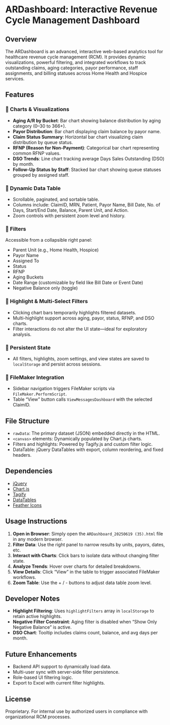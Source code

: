 # ARDashboard: Interactive Revenue Cycle Management Dashboard

## Overview

The ARDashboard is an advanced, interactive web-based analytics tool for healthcare revenue cycle management (RCM). It provides dynamic visualizations, powerful filtering, and integrated workflows to track outstanding claims, aging categories, payor performance, staff assignments, and billing statuses across Home Health and Hospice services.

## Features

### 🔹 Charts & Visualizations
- **Aging A/R by Bucket**: Bar chart showing balance distribution by aging category (0–30 to 366+).
- **Payor Distribution**: Bar chart displaying claim balance by payor name.
- **Claim Status Summary**: Horizontal bar chart visualizing claim distribution by queue status.
- **RFNP (Reason for Non-Payment)**: Categorical bar chart representing common RFNP values.
- **DSO Trends**: Line chart tracking average Days Sales Outstanding (DSO) by month.
- **Follow-Up Status by Staff**: Stacked bar chart showing queue statuses grouped by assigned staff.

### 🔹 Dynamic Data Table
- Scrollable, paginated, and sortable table.
- Columns include: ClaimID, MRN, Patient, Payor Name, Bill Date, No. of Days, Start/End Date, Balance, Parent Unit, and Action.
- Zoom controls with persistent zoom level and history.

### 🔹 Filters
Accessible from a collapsible right panel:
- Parent Unit (e.g., Home Health, Hospice)
- Payor Name
- Assigned To
- Status
- RFNP
- Aging Buckets
- Date Range (customizable by field like Bill Date or Event Date)
- Negative Balance only (toggle)

### 🔹 Highlight & Multi-Select Filters
- Clicking chart bars temporarily highlights filtered datasets.
- Multi-highlight support across aging, payor, status, RFNP, and DSO charts.
- Filter interactions do not alter the UI state—ideal for exploratory analysis.

### 🔹 Persistent State
- All filters, highlights, zoom settings, and view states are saved to `localStorage` and persist across sessions.

### 🔹 FileMaker Integration
- Sidebar navigation triggers FileMaker scripts via `FileMaker.PerformScript`.
- Table “View” button calls `ViewMessagesDashboard` with the selected ClaimID.

## File Structure

- `rawData`: The primary dataset (JSON) embedded directly in the HTML.
- `<canvas>` elements: Dynamically populated by Chart.js charts.
- Filters and highlights: Powered by Tagify.js and custom filter logic.
- DataTable: jQuery DataTables with export, column reordering, and fixed headers.

## Dependencies

- [jQuery](https://jquery.com/)
- [Chart.js](https://www.chartjs.org/)
- [Tagify](https://yaireo.github.io/tagify/)
- [DataTables](https://datatables.net/)
- [Feather Icons](https://feathericons.com/)

## Usage Instructions

1. **Open in Browser**: Simply open the `ARDashboard_20250619 (35).html` file in any modern browser.
2. **Filter Data**: Use the right panel to narrow results by units, payors, dates, etc.
3. **Interact with Charts**: Click bars to isolate data without changing filter state.
4. **Analyze Trends**: Hover over charts for detailed breakdowns.
5. **View Details**: Click “View” in the table to trigger associated FileMaker workflows.
6. **Zoom Table**: Use the + / - buttons to adjust data table zoom level.

## Developer Notes

- **Highlight Filtering**: Uses `highlightFilters` array in `localStorage` to retain active highlights.
- **Negative Filter Constraint**: Aging filter is disabled when “Show Only Negative Balance” is active.
- **DSO Chart**: Tooltip includes claims count, balance, and avg days per month.

## Future Enhancements

- Backend API support to dynamically load data.
- Multi-user sync with server-side filter persistence.
- Role-based UI filtering logic.
- Export to Excel with current filter highlights.

## License

Proprietary. For internal use by authorized users in compliance with organizational RCM processes.
